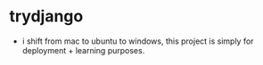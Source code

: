# trydjango

- i shift from mac to ubuntu to windows, this project is simply for deployment + learning purposes. 
